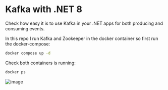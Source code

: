 # Kafka with .NET 8
Check how easy it is to use Kafka in your .NET apps for both producing and consuming events.

In this repo I run Kafka and Zookeeper in the docker container so first run the docker-compose:
```bash
docker compose up -d
```
Check both containers is running:
```bash
docker ps
```
![image](https://github.com/user-attachments/assets/336206ca-17ce-4124-ba64-7414b7313738)

